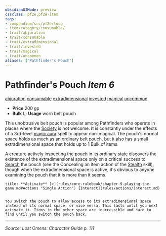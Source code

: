 ```yaml
---
obsidianUIMode: preview
cssclass: pf2e,pf2e-item
tags:
- compendium/src/pf2e/locg
- item/category/consumable/
- trait/abjuration
- trait/consumable
- trait/extradimensional
- trait/invested
- trait/magical
- trait/uncommon
aliases: ["Pathfinder's Pouch"]
---
```

# Pathfinder's Pouch *Item 6*  
[abjuration](abjuration.md "Abjuration School Trait")  [consumable](consumable.md "Consumable Item Trait")  [extradimensional](extradimensional.md "Extradimensional Effect Trait")  [invested](invested.md "Invested Item Trait")  [magical](magical.md "Magical Item Trait")  [uncommon](uncommon.md "Uncommon Rarity Trait")  

- **Price** 200 gp
- **Bulk** L; **Usage** worn belt pouch

This unobtrusive belt pouch is popular among Pathfinders who operate in places where the [Society](skills.md#Society) is not welcome. It is constantly under the effects of a 3rd-level [magic aura](magic-aura.md) spell to appear non-magical. The pouch's normal space holds as much as an ordinary belt pouch, but it also has a small extradimensional space that holds up to 1 Bulk of items.

A creature actively inspecting the pouch in its ordinary state discovers the existence of the extradimensional space only on a critical success to [Search](search.md) the pouch (see the Concealing an Item action of the [Stealth](skills.md#Stealth) skill), though when the extradimensional space is active, it's obvious to anyone examining the pouch that it is more than it seems.

```ad-embed-ability
title: **Activate** [>](rules/core-rulebook/chapter-9-playing-the-game.md#Actions "Single Action") [Interact](rules/actions/interact.md)


You switch the pouch to allow access to its extradimensional space instead of its normal space, or vice versa. This lasts until you next activate it. Items in the other space are inaccessible and hard to find until you switch the pouch back.
```


---
*Source: Lost Omens: Character Guide p. 111*